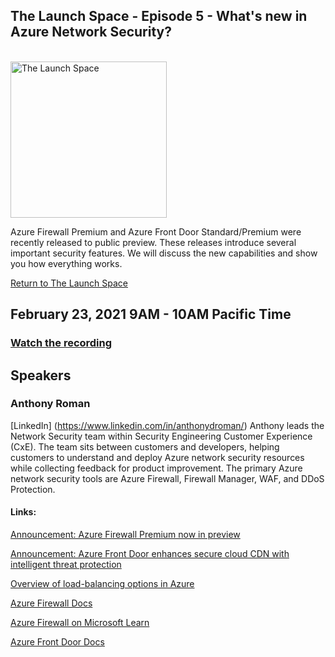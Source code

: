 ## The Launch Space - Episode 5 - What's new in Azure Network Security?
<br/>
<img src="../media/LaunchSpace_Logo-Large_github.png" ant="launchspace logo" title="The Launch Space" width="250">

Azure Firewall Premium and Azure Front Door Standard/Premium were recently released to public preview. These releases introduce several important security features. We will discuss the new capabilities and show you how everything works.

[Return to The Launch Space](../README.md)
<br/>

## February 23, 2021 9AM - 10AM Pacific Time

### [Watch the recording](https://youtu.be/_evcnrRjcXs)

## Speakers 
### Anthony Roman
[LinkedIn]
(https://www.linkedin.com/in/anthonydroman/)
Anthony leads the Network Security team within Security Engineering Customer Experience (CxE). The team sits between customers and developers, helping customers to understand and deploy Azure network security resources while collecting feedback for product improvement. The primary Azure network security tools are Azure Firewall, Firewall Manager, WAF, and DDoS Protection.


#### Links: 
[Announcement: Azure Firewall Premium now in preview](https://cda.ms/1Z4)

[Announcement: Azure Front Door enhances secure cloud CDN with intelligent threat protection](https://cda.ms/1Z5)

[Overview of load-balancing options in Azure](https://cda.ms/1Z2)

[Azure Firewall Docs](https://cda.ms/1Xw)

[Azure Firewall on Microsoft Learn](https://cda.ms/1Xx)

[Azure Front Door Docs](https://cda.ms/1Xy)


